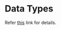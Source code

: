 # Data Types
Refer [this](https://www.hackerrank.com/challenges/30-data-types/problem) link for details. 
